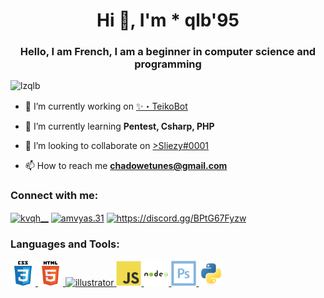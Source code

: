<h1 align="center">Hi 👋, I'm * qlb'95</h1>
<h3 align="center">Hello, I am French, I am a beginner in computer science and programming</h3>

<p align="left"> <img src="https://komarev.com/ghpvc/?username=lzqlb&label=Profile%20views&color=0e75b6&style=flat" alt="lzqlb" /> </p>

- 🔭 I’m currently working on [✨・TeikoBot](https://discord.gg/EJ2Fd2d6tR)

- 🌱 I’m currently learning **Pentest, Csharp, PHP**

- 👯 I’m looking to collaborate on [>Sliezy#0001](https://discord.gg/SvQcpVZVAh)

- 📫 How to reach me **chadowetunes@gmail.com**

<h3 align="left">Connect with me:</h3>
<p align="left">
<a href="https://twitter.com/kvqh__" target="blank"><img align="center" src="https://raw.githubusercontent.com/rahuldkjain/github-profile-readme-generator/master/src/images/icons/Social/twitter.svg" alt="kvqh__" height="30" width="40" /></a>
<a href="https://instagram.com/amvyas.31" target="blank"><img align="center" src="https://raw.githubusercontent.com/rahuldkjain/github-profile-readme-generator/master/src/images/icons/Social/instagram.svg" alt="amvyas.31" height="30" width="40" /></a>
<a href="https://discord.gg/https://discord.gg/BPtG67Fyzw" target="blank"><img align="center" src="https://raw.githubusercontent.com/rahuldkjain/github-profile-readme-generator/master/src/images/icons/Social/discord.svg" alt="https://discord.gg/BPtG67Fyzw" height="30" width="40" /></a>
</p>

<h3 align="left">Languages and Tools:</h3>
<p align="left"> <a href="https://www.w3schools.com/css/" target="_blank" rel="noreferrer"> <img src="https://raw.githubusercontent.com/devicons/devicon/master/icons/css3/css3-original-wordmark.svg" alt="css3" width="40" height="40"/> </a> <a href="https://www.w3.org/html/" target="_blank" rel="noreferrer"> <img src="https://raw.githubusercontent.com/devicons/devicon/master/icons/html5/html5-original-wordmark.svg" alt="html5" width="40" height="40"/> </a> <a href="https://www.adobe.com/in/products/illustrator.html" target="_blank" rel="noreferrer"> <img src="https://www.vectorlogo.zone/logos/adobe_illustrator/adobe_illustrator-icon.svg" alt="illustrator" width="40" height="40"/> </a> <a href="https://developer.mozilla.org/en-US/docs/Web/JavaScript" target="_blank" rel="noreferrer"> <img src="https://raw.githubusercontent.com/devicons/devicon/master/icons/javascript/javascript-original.svg" alt="javascript" width="40" height="40"/> </a> <a href="https://nodejs.org" target="_blank" rel="noreferrer"> <img src="https://raw.githubusercontent.com/devicons/devicon/master/icons/nodejs/nodejs-original-wordmark.svg" alt="nodejs" width="40" height="40"/> </a> <a href="https://www.photoshop.com/en" target="_blank" rel="noreferrer"> <img src="https://raw.githubusercontent.com/devicons/devicon/master/icons/photoshop/photoshop-line.svg" alt="photoshop" width="40" height="40"/> </a> <a href="https://www.python.org" target="_blank" rel="noreferrer"> <img src="https://raw.githubusercontent.com/devicons/devicon/master/icons/python/python-original.svg" alt="python" width="40" height="40"/> </a> </p>
